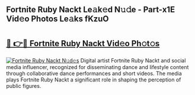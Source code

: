## Fortnite Ruby Nackt Le𝚊k𝚎d N𝚞𝚍e - Part-x1E Vid𝚎o Photos Le𝚊ks fKzuO

# <h2><a href="http://fb8488.evod.top/?m=Fortnite+Ruby+Nackt">🔗 👉🔴 Fortnite Ruby Nackt Vid𝚎o Ph𝚘t𝚘s</a></h2>

[![Fortnite Ruby Nackt N𝚞d𝚎s](https://i.imgur.com/8V9OHl7.gif)](http://fb8488.evod.top/?m=Fortnite+Ruby+Nackt)
Digital artist Fortnite Ruby Nackt and social media influencer, recognized for disseminating dance and lifestyle content through collaborative dance performances and short videos. The media plays Fortnite Ruby Nackt a significant role in shaping the perception of public figures. 

